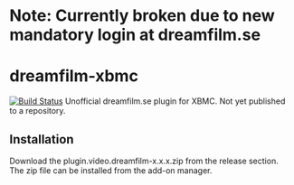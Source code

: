 Note: Currently broken due to new mandatory login at dreamfilm.se
=================================================================

dreamfilm-xbmc
==============
[![Build Status](https://travis-ci.org/diggidanne/dreamfilm-xbmc.png?branch=master)](https://travis-ci.org/diggidanne/dreamfilm-xbmc)
Unofficial dreamfilm.se plugin for XBMC. Not yet published to a repository.

Installation
------------
Download the plugin.video.dreamfilm-x.x.x.zip from the release section. The zip file can be installed from the add-on manager.
